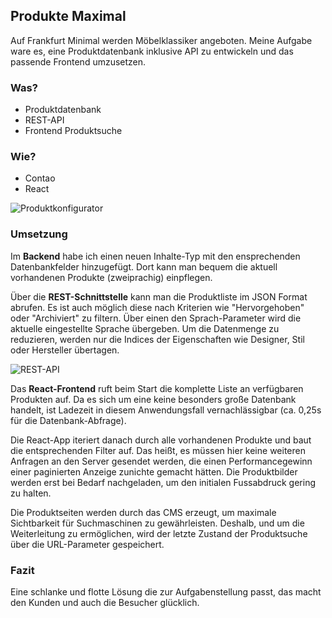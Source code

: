 ## Produkte Maximal

Auf Frankfurt Minimal werden Möbelklassiker angeboten. Meine Aufgabe ware es, eine Produktdatenbank inklusive API zu entwickeln und das passende Frontend umzusetzen.

### Was?
* Produktdatenbank
* REST-API
* Frontend Produktsuche

### Wie?
* Contao
* React

![Produktkonfigurator](/images/frankfurt-minimal-1.png)

### Umsetzung
Im **Backend** habe ich einen neuen Inhalte-Typ mit den ensprechenden Datenbankfelder hinzugefügt. Dort kann man bequem die aktuell vorhandenen Produkte (zweiprachig) einpflegen.

Über die **REST-Schnittstelle** kann man die Produktliste im JSON Format abrufen. Es ist auch möglich diese nach Kriterien wie "Hervorgehoben" oder "Archiviert" zu filtern. Über einen den Sprach-Parameter wird die aktuelle eingestellte Sprache übergeben. Um die Datenmenge zu reduzieren, werden nur die Indices der Eigenschaften wie Designer, Stil oder Hersteller übertagen.

![REST-API](/images/frankfurt-minimal-2.png)

Das **React-Frontend** ruft beim Start die komplette Liste an verfügbaren Produkten auf. Da es sich um eine keine besonders große Datenbank handelt, ist Ladezeit in diesem Anwendungsfall vernachlässigbar (ca. 0,25s für die Datenbank-Abfrage).

Die React-App iteriert danach durch alle vorhandenen Produkte und baut die entsprechenden Filter auf. Das heißt, es müssen hier keine weiteren Anfragen an den Server gesendet werden, die einen Performancegewinn einer paginierten Anzeige zunichte gemacht hätten. Die Produktbilder werden erst bei Bedarf nachgeladen, um den initialen Fussabdruck gering zu halten.

Die Produktseiten werden durch das CMS erzeugt, um maximale Sichtbarkeit für Suchmaschinen zu gewährleisten. Deshalb, und um die Weiterleitung zu ermöglichen, wird der letzte Zustand der Produktsuche über die URL-Parameter gespeichert.

### Fazit
Eine schlanke und flotte Lösung die zur Aufgabenstellung passt, das macht den Kunden und auch die Besucher glücklich.
